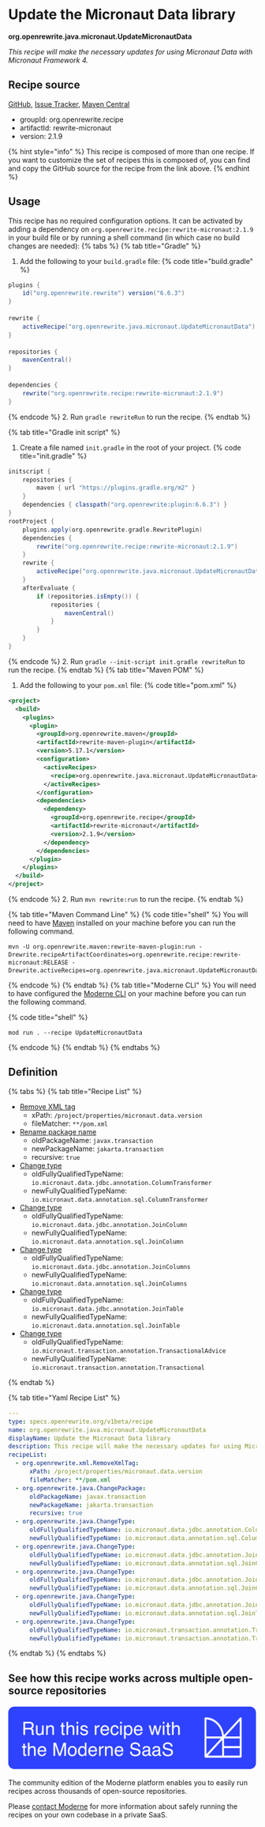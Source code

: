 # Update the Micronaut Data library

**org.openrewrite.java.micronaut.UpdateMicronautData**

_This recipe will make the necessary updates for using Micronaut Data with Micronaut Framework 4._

## Recipe source

[GitHub](https://github.com/openrewrite/rewrite-micronaut/blob/main/src/main/resources/META-INF/rewrite/micronaut3-to-4.yml), [Issue Tracker](https://github.com/openrewrite/rewrite-micronaut/issues), [Maven Central](https://central.sonatype.com/artifact/org.openrewrite.recipe/rewrite-micronaut/2.1.9/jar)

* groupId: org.openrewrite.recipe
* artifactId: rewrite-micronaut
* version: 2.1.9

{% hint style="info" %}
This recipe is composed of more than one recipe. If you want to customize the set of recipes this is composed of, you can find and copy the GitHub source for the recipe from the link above.
{% endhint %}

## Usage

This recipe has no required configuration options. It can be activated by adding a dependency on `org.openrewrite.recipe:rewrite-micronaut:2.1.9` in your build file or by running a shell command (in which case no build changes are needed): 
{% tabs %}
{% tab title="Gradle" %}
1. Add the following to your `build.gradle` file:
{% code title="build.gradle" %}
```groovy
plugins {
    id("org.openrewrite.rewrite") version("6.6.3")
}

rewrite {
    activeRecipe("org.openrewrite.java.micronaut.UpdateMicronautData")
}

repositories {
    mavenCentral()
}

dependencies {
    rewrite("org.openrewrite.recipe:rewrite-micronaut:2.1.9")
}
```
{% endcode %}
2. Run `gradle rewriteRun` to run the recipe.
{% endtab %}

{% tab title="Gradle init script" %}
1. Create a file named `init.gradle` in the root of your project.
{% code title="init.gradle" %}
```groovy
initscript {
    repositories {
        maven { url "https://plugins.gradle.org/m2" }
    }
    dependencies { classpath("org.openrewrite:plugin:6.6.3") }
}
rootProject {
    plugins.apply(org.openrewrite.gradle.RewritePlugin)
    dependencies {
        rewrite("org.openrewrite.recipe:rewrite-micronaut:2.1.9")
    }
    rewrite {
        activeRecipe("org.openrewrite.java.micronaut.UpdateMicronautData")
    }
    afterEvaluate {
        if (repositories.isEmpty()) {
            repositories {
                mavenCentral()
            }
        }
    }
}
```
{% endcode %}
2. Run `gradle --init-script init.gradle rewriteRun` to run the recipe.
{% endtab %}
{% tab title="Maven POM" %}
1. Add the following to your `pom.xml` file:
{% code title="pom.xml" %}
```xml
<project>
  <build>
    <plugins>
      <plugin>
        <groupId>org.openrewrite.maven</groupId>
        <artifactId>rewrite-maven-plugin</artifactId>
        <version>5.17.1</version>
        <configuration>
          <activeRecipes>
            <recipe>org.openrewrite.java.micronaut.UpdateMicronautData</recipe>
          </activeRecipes>
        </configuration>
        <dependencies>
          <dependency>
            <groupId>org.openrewrite.recipe</groupId>
            <artifactId>rewrite-micronaut</artifactId>
            <version>2.1.9</version>
          </dependency>
        </dependencies>
      </plugin>
    </plugins>
  </build>
</project>
```
{% endcode %}
2. Run `mvn rewrite:run` to run the recipe.
{% endtab %}

{% tab title="Maven Command Line" %}
{% code title="shell" %}
You will need to have [Maven](https://maven.apache.org/download.cgi) installed on your machine before you can run the following command.

```shell
mvn -U org.openrewrite.maven:rewrite-maven-plugin:run -Drewrite.recipeArtifactCoordinates=org.openrewrite.recipe:rewrite-micronaut:RELEASE -Drewrite.activeRecipes=org.openrewrite.java.micronaut.UpdateMicronautData
```
{% endcode %}
{% endtab %}
{% tab title="Moderne CLI" %}
You will need to have configured the [Moderne CLI](https://docs.moderne.io/moderne-cli/cli-intro) on your machine before you can run the following command.

{% code title="shell" %}
```shell
mod run . --recipe UpdateMicronautData
```
{% endcode %}
{% endtab %}
{% endtabs %}

## Definition

{% tabs %}
{% tab title="Recipe List" %}
* [Remove XML tag](../../xml/removexmltag.md)
  * xPath: `/project/properties/micronaut.data.version`
  * fileMatcher: `**/pom.xml`
* [Rename package name](../../java/changepackage.md)
  * oldPackageName: `javax.transaction`
  * newPackageName: `jakarta.transaction`
  * recursive: `true`
* [Change type](../../java/changetype.md)
  * oldFullyQualifiedTypeName: `io.micronaut.data.jdbc.annotation.ColumnTransformer`
  * newFullyQualifiedTypeName: `io.micronaut.data.annotation.sql.ColumnTransformer`
* [Change type](../../java/changetype.md)
  * oldFullyQualifiedTypeName: `io.micronaut.data.jdbc.annotation.JoinColumn`
  * newFullyQualifiedTypeName: `io.micronaut.data.annotation.sql.JoinColumn`
* [Change type](../../java/changetype.md)
  * oldFullyQualifiedTypeName: `io.micronaut.data.jdbc.annotation.JoinColumns`
  * newFullyQualifiedTypeName: `io.micronaut.data.annotation.sql.JoinColumns`
* [Change type](../../java/changetype.md)
  * oldFullyQualifiedTypeName: `io.micronaut.data.jdbc.annotation.JoinTable`
  * newFullyQualifiedTypeName: `io.micronaut.data.annotation.sql.JoinTable`
* [Change type](../../java/changetype.md)
  * oldFullyQualifiedTypeName: `io.micronaut.transaction.annotation.TransactionalAdvice`
  * newFullyQualifiedTypeName: `io.micronaut.transaction.annotation.Transactional`

{% endtab %}

{% tab title="Yaml Recipe List" %}
```yaml
---
type: specs.openrewrite.org/v1beta/recipe
name: org.openrewrite.java.micronaut.UpdateMicronautData
displayName: Update the Micronaut Data library
description: This recipe will make the necessary updates for using Micronaut Data with Micronaut Framework 4.
recipeList:
  - org.openrewrite.xml.RemoveXmlTag:
      xPath: /project/properties/micronaut.data.version
      fileMatcher: **/pom.xml
  - org.openrewrite.java.ChangePackage:
      oldPackageName: javax.transaction
      newPackageName: jakarta.transaction
      recursive: true
  - org.openrewrite.java.ChangeType:
      oldFullyQualifiedTypeName: io.micronaut.data.jdbc.annotation.ColumnTransformer
      newFullyQualifiedTypeName: io.micronaut.data.annotation.sql.ColumnTransformer
  - org.openrewrite.java.ChangeType:
      oldFullyQualifiedTypeName: io.micronaut.data.jdbc.annotation.JoinColumn
      newFullyQualifiedTypeName: io.micronaut.data.annotation.sql.JoinColumn
  - org.openrewrite.java.ChangeType:
      oldFullyQualifiedTypeName: io.micronaut.data.jdbc.annotation.JoinColumns
      newFullyQualifiedTypeName: io.micronaut.data.annotation.sql.JoinColumns
  - org.openrewrite.java.ChangeType:
      oldFullyQualifiedTypeName: io.micronaut.data.jdbc.annotation.JoinTable
      newFullyQualifiedTypeName: io.micronaut.data.annotation.sql.JoinTable
  - org.openrewrite.java.ChangeType:
      oldFullyQualifiedTypeName: io.micronaut.transaction.annotation.TransactionalAdvice
      newFullyQualifiedTypeName: io.micronaut.transaction.annotation.Transactional

```
{% endtab %}
{% endtabs %}

## See how this recipe works across multiple open-source repositories

[![Moderne Link Image](/.gitbook/assets/ModerneRecipeButton.png)](https://app.moderne.io/recipes/org.openrewrite.java.micronaut.UpdateMicronautData)

The community edition of the Moderne platform enables you to easily run recipes across thousands of open-source repositories.

Please [contact Moderne](https://moderne.io/product) for more information about safely running the recipes on your own codebase in a private SaaS.
